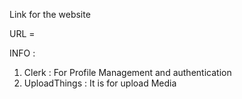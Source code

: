 Link for the website

URL = 




INFO : 

1) Clerk : For Profile Management and authentication
2) UploadThings : It is for upload Media
